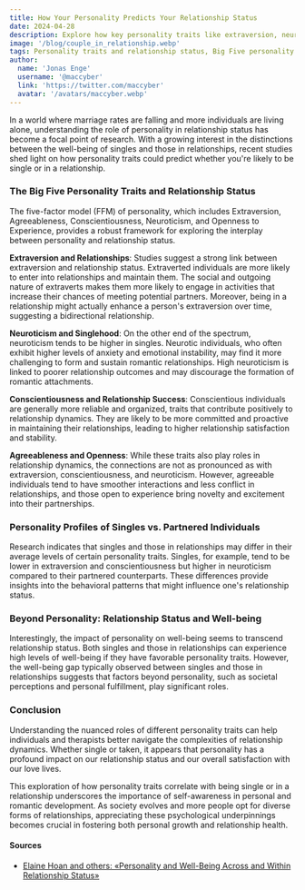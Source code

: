 ```yaml
---
title: How Your Personality Predicts Your Relationship Status
date: 2024-04-28
description: Explore how key personality traits like extraversion, neuroticism, and conscientiousness can influence whether you're likely to be single or romantically partnered
image: '/blog/couple_in_relationship.webp'
tags: Personality traits and relationship status, Big Five personality model, Extraversion and relationships, Neuroticism and singlehood, Conscientiousness in relationships, Agreeableness and relationship dynamics, Openness to experience in partnerships, Personality differences in singles vs. partnered, Impact of personality on well-being, Relationship satisfaction and personality, Social dynamics and personality, Singlehood studies, Romantic relationship research, Personal fulfillment in relationships, Personality profiles and love life, Navigating relationship complexities, Psychological factors in relationships, Self-awareness and romantic development, Societal perceptions of relationships, Personal growth in relationships
author:
  name: 'Jonas Enge'
  username: '@maccyber'
  link: 'https://twitter.com/maccyber'
  avatar: '/avatars/maccyber.webp'
---
```


In a world where marriage rates are falling and more individuals are living alone, understanding the role of personality in relationship status has become a focal point of research. With a growing interest in the distinctions between the well-being of singles and those in relationships, recent studies shed light on how personality traits could predict whether you're likely to be single or in a relationship.

### The Big Five Personality Traits and Relationship Status

The five-factor model (FFM) of personality, which includes Extraversion, Agreeableness, Conscientiousness, Neuroticism, and Openness to Experience, provides a robust framework for exploring the interplay between personality and relationship status.

**Extraversion and Relationships**: Studies suggest a strong link between extraversion and relationship status. Extraverted individuals are more likely to enter into relationships and maintain them. The social and outgoing nature of extraverts makes them more likely to engage in activities that increase their chances of meeting potential partners. Moreover, being in a relationship might actually enhance a person's extraversion over time, suggesting a bidirectional relationship.

**Neuroticism and Singlehood**: On the other end of the spectrum, neuroticism tends to be higher in singles. Neurotic individuals, who often exhibit higher levels of anxiety and emotional instability, may find it more challenging to form and sustain romantic relationships. High neuroticism is linked to poorer relationship outcomes and may discourage the formation of romantic attachments.

**Conscientiousness and Relationship Success**: Conscientious individuals are generally more reliable and organized, traits that contribute positively to relationship dynamics. They are likely to be more committed and proactive in maintaining their relationships, leading to higher relationship satisfaction and stability.

**Agreeableness and Openness**: While these traits also play roles in relationship dynamics, the connections are not as pronounced as with extraversion, conscientiousness, and neuroticism. However, agreeable individuals tend to have smoother interactions and less conflict in relationships, and those open to experience bring novelty and excitement into their partnerships.

### Personality Profiles of Singles vs. Partnered Individuals

Research indicates that singles and those in relationships may differ in their average levels of certain personality traits. Singles, for example, tend to be lower in extraversion and conscientiousness but higher in neuroticism compared to their partnered counterparts. These differences provide insights into the behavioral patterns that might influence one's relationship status.

### Beyond Personality: Relationship Status and Well-being

Interestingly, the impact of personality on well-being seems to transcend relationship status. Both singles and those in relationships can experience high levels of well-being if they have favorable personality traits. However, the well-being gap typically observed between singles and those in relationships suggests that factors beyond personality, such as societal perceptions and personal fulfillment, play significant roles.

### Conclusion

Understanding the nuanced roles of different personality traits can help individuals and therapists better navigate the complexities of relationship dynamics. Whether single or taken, it appears that personality has a profound impact on our relationship status and our overall satisfaction with our love lives.

This exploration of how personality traits correlate with being single or in a relationship underscores the importance of self-awareness in personal and romantic development. As society evolves and more people opt for diverse forms of relationships, appreciating these psychological underpinnings becomes crucial in fostering both personal growth and relationship health.

#### **Sources**

- [Elaine Hoan and others: «Personality and Well-Being Across and Within Relationship Status»](https://journals.sagepub.com/doi/10.1177/01461672231225571)
